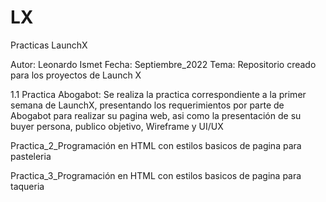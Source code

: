 # LX
Practicas LaunchX

Autor: Leonardo Ismet
Fecha: Septiembre_2022
Tema: Repositorio creado para los proyectos de Launch X

1.1 Practica Abogabot: Se realiza la practica correspondiente a la primer semana de LaunchX, presentando los requerimientos por parte de Abogabot para realizar su pagina web, asi como la presentación de su buyer persona, publico objetivo, Wireframe y UI/UX

Practica_2_Programación en HTML con estilos basicos de pagina para pasteleria 

Practica_3_Programación en HTML con estilos basicos de pagina para taqueria
